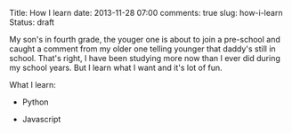 Title: How I learn
date: 2013-11-28 07:00
comments: true
slug: how-i-learn
Status: draft

<!-- PELICAN_BEGIN_SUMMARY -->
My son's in fourth grade, the youger one is about to join a pre-school and caught a comment from my older one telling younger that daddy's still in school.  That's right, I have been studying more now than I ever did during my school years.  But I learn what I want and it's lot of fun.
<!-- PELICAN_END_SUMMARY -->

What I learn:

* Python

* Javascript



